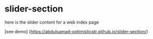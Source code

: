 # slider-section
here is the slider content for a web index page

 [see demo] (https://abdulsamad-optimisticstr.github.io/slider-section/)
